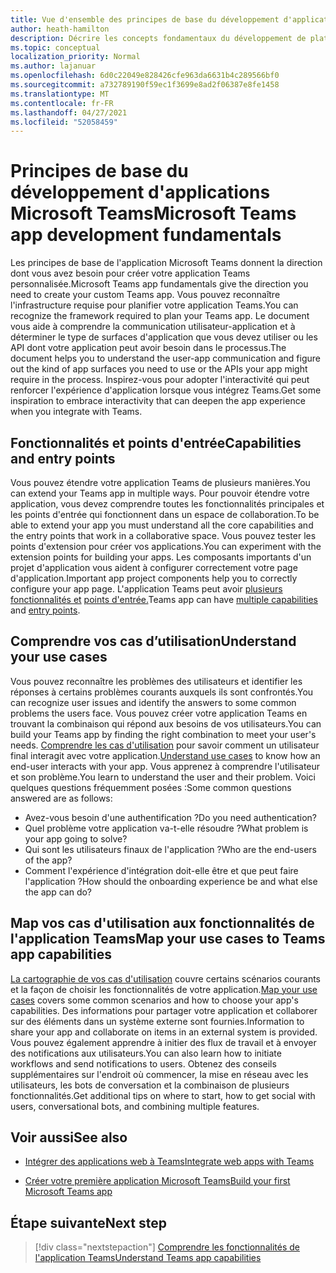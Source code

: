 ```yaml
---
title: Vue d'ensemble des principes de base du développement d'applications
author: heath-hamilton
description: Décrire les concepts fondamentaux du développement de plateforme Teams.
ms.topic: conceptual
localization_priority: Normal
ms.author: lajanuar
ms.openlocfilehash: 6d0c22049e828426cfe963da6631b4c289566bf0
ms.sourcegitcommit: a732789190f59ec1f3699e8ad2f06387e8fe1458
ms.translationtype: MT
ms.contentlocale: fr-FR
ms.lasthandoff: 04/27/2021
ms.locfileid: "52058459"
---
```

# <a name="microsoft-teams-app-development-fundamentals"></a><span data-ttu-id="16ed3-103">Principes de base du développement d'applications Microsoft Teams</span><span class="sxs-lookup"><span data-stu-id="16ed3-103">Microsoft Teams app development fundamentals</span></span>

<span data-ttu-id="16ed3-104">Les principes de base de l'application Microsoft Teams donnent la direction dont vous avez besoin pour créer votre application Teams personnalisée.</span><span class="sxs-lookup"><span data-stu-id="16ed3-104">Microsoft Teams app fundamentals give the direction you need to create your custom Teams app.</span></span> <span data-ttu-id="16ed3-105">Vous pouvez reconnaître l'infrastructure requise pour planifier votre application Teams.</span><span class="sxs-lookup"><span data-stu-id="16ed3-105">You can recognize the framework required to plan your Teams app.</span></span> <span data-ttu-id="16ed3-106">Le document vous aide à comprendre la communication utilisateur-application et à déterminer le type de surfaces d'application que vous devez utiliser ou les API dont votre application peut avoir besoin dans le processus.</span><span class="sxs-lookup"><span data-stu-id="16ed3-106">The document helps you to understand the user-app communication and figure out the kind of app surfaces you need to use or the APIs your app might require in the process.</span></span> <span data-ttu-id="16ed3-107">Inspirez-vous pour adopter l'interactivité qui peut renforcer l'expérience d'application lorsque vous intégrez Teams.</span><span class="sxs-lookup"><span data-stu-id="16ed3-107">Get some inspiration to embrace interactivity that can deepen the app experience when you integrate with Teams.</span></span>

## <a name="capabilities-and-entry-points"></a><span data-ttu-id="16ed3-108">Fonctionnalités et points d'entrée</span><span class="sxs-lookup"><span data-stu-id="16ed3-108">Capabilities and entry points</span></span>

<span data-ttu-id="16ed3-109">Vous pouvez étendre votre application Teams de plusieurs manières.</span><span class="sxs-lookup"><span data-stu-id="16ed3-109">You can extend your Teams app in multiple ways.</span></span> <span data-ttu-id="16ed3-110">Pour pouvoir étendre votre application, vous devez comprendre toutes les fonctionnalités principales et les points d'entrée qui fonctionnent dans un espace de collaboration.</span><span class="sxs-lookup"><span data-stu-id="16ed3-110">To be able to extend your app you must understand all the core capabilities and the entry points that work in a collaborative space.</span></span> <span data-ttu-id="16ed3-111">Vous pouvez tester les points d'extension pour créer vos applications.</span><span class="sxs-lookup"><span data-stu-id="16ed3-111">You can experiment with the extension points for building your apps.</span></span> <span data-ttu-id="16ed3-112">Les composants importants d'un projet d'application vous aident à configurer correctement votre page d'application.</span><span class="sxs-lookup"><span data-stu-id="16ed3-112">Important app project components help you to correctly configure your app page.</span></span> <span data-ttu-id="16ed3-113">L'application Teams peut avoir [plusieurs fonctionnalités et](../concepts/capabilities-overview.md) [points d'entrée.](../concepts/extensibility-points.md)</span><span class="sxs-lookup"><span data-stu-id="16ed3-113">Teams app can have [multiple capabilities](../concepts/capabilities-overview.md) and [entry points](../concepts/extensibility-points.md).</span></span>

## <a name="understand-your-use-cases"></a><span data-ttu-id="16ed3-114">Comprendre vos cas d’utilisation</span><span class="sxs-lookup"><span data-stu-id="16ed3-114">Understand your use cases</span></span>

<span data-ttu-id="16ed3-115">Vous pouvez reconnaître les problèmes des utilisateurs et identifier les réponses à certains problèmes courants auxquels ils sont confrontés.</span><span class="sxs-lookup"><span data-stu-id="16ed3-115">You can recognize user issues and identify the answers to some common problems the users face.</span></span> <span data-ttu-id="16ed3-116">Vous pouvez créer votre application Teams en trouvant la combinaison qui répond aux besoins de vos utilisateurs.</span><span class="sxs-lookup"><span data-stu-id="16ed3-116">You can build your Teams app by finding the right combination to meet your user's needs.</span></span> <span data-ttu-id="16ed3-117">[Comprendre les cas d'utilisation](../concepts/design/understand-use-cases.md) pour savoir comment un utilisateur final interagit avec votre application.</span><span class="sxs-lookup"><span data-stu-id="16ed3-117">[Understand use cases](../concepts/design/understand-use-cases.md) to know how an end-user interacts with your app.</span></span> <span data-ttu-id="16ed3-118">Vous apprenez à comprendre l'utilisateur et son problème.</span><span class="sxs-lookup"><span data-stu-id="16ed3-118">You learn to understand the user and their problem.</span></span> <span data-ttu-id="16ed3-119">Voici quelques questions fréquemment posées :</span><span class="sxs-lookup"><span data-stu-id="16ed3-119">Some common questions answered are as follows:</span></span>

* <span data-ttu-id="16ed3-120">Avez-vous besoin d'une authentification ?</span><span class="sxs-lookup"><span data-stu-id="16ed3-120">Do you need authentication?</span></span>
* <span data-ttu-id="16ed3-121">Quel problème votre application va-t-elle résoudre ?</span><span class="sxs-lookup"><span data-stu-id="16ed3-121">What problem is your app going to solve?</span></span>
* <span data-ttu-id="16ed3-122">Qui sont les utilisateurs finaux de l'application ?</span><span class="sxs-lookup"><span data-stu-id="16ed3-122">Who are the end-users of the app?</span></span>
* <span data-ttu-id="16ed3-123">Comment l'expérience d'intégration doit-elle être et que peut faire l'application ?</span><span class="sxs-lookup"><span data-stu-id="16ed3-123">How should the onboarding experience be and what else the app can do?</span></span>

## <a name="map-your-use-cases-to-teams-app-capabilities"></a><span data-ttu-id="16ed3-124">Map vos cas d'utilisation aux fonctionnalités de l'application Teams</span><span class="sxs-lookup"><span data-stu-id="16ed3-124">Map your use cases to Teams app capabilities</span></span>

<span data-ttu-id="16ed3-125">[La cartographie de vos cas d'utilisation](../concepts/design/map-use-cases.md) couvre certains scénarios courants et la façon de choisir les fonctionnalités de votre application.</span><span class="sxs-lookup"><span data-stu-id="16ed3-125">[Map your use cases](../concepts/design/map-use-cases.md) covers some common scenarios and how to choose your app's capabilities.</span></span> <span data-ttu-id="16ed3-126">Des informations pour partager votre application et collaborer sur des éléments dans un système externe sont fournies.</span><span class="sxs-lookup"><span data-stu-id="16ed3-126">Information to share your app and collaborate on items in an external system is provided.</span></span> <span data-ttu-id="16ed3-127">Vous pouvez également apprendre à initier des flux de travail et à envoyer des notifications aux utilisateurs.</span><span class="sxs-lookup"><span data-stu-id="16ed3-127">You can also learn how to initiate workflows and send notifications to users.</span></span> <span data-ttu-id="16ed3-128">Obtenez des conseils supplémentaires sur l'endroit où commencer, la mise en réseau avec les utilisateurs, les bots de conversation et la combinaison de plusieurs fonctionnalités.</span><span class="sxs-lookup"><span data-stu-id="16ed3-128">Get additional tips on where to start, how to get social with users, conversational bots, and combining multiple features.</span></span>

## <a name="see-also"></a><span data-ttu-id="16ed3-129">Voir aussi</span><span class="sxs-lookup"><span data-stu-id="16ed3-129">See also</span></span>

- [<span data-ttu-id="16ed3-130">Intégrer des applications web à Teams</span><span class="sxs-lookup"><span data-stu-id="16ed3-130">Integrate web apps with Teams</span></span>](../samples/integrating-web-apps.md)

- [<span data-ttu-id="16ed3-131">Créer votre première application Microsoft Teams</span><span class="sxs-lookup"><span data-stu-id="16ed3-131">Build your first Microsoft Teams app</span></span>](../build-your-first-app/build-first-app-overview.md)

## <a name="next-step"></a><span data-ttu-id="16ed3-132">Étape suivante</span><span class="sxs-lookup"><span data-stu-id="16ed3-132">Next step</span></span>

> [!div class="nextstepaction"]
> [<span data-ttu-id="16ed3-133">Comprendre les fonctionnalités de l'application Teams</span><span class="sxs-lookup"><span data-stu-id="16ed3-133">Understand Teams app capabilities</span></span>](capabilities-overview.md)

